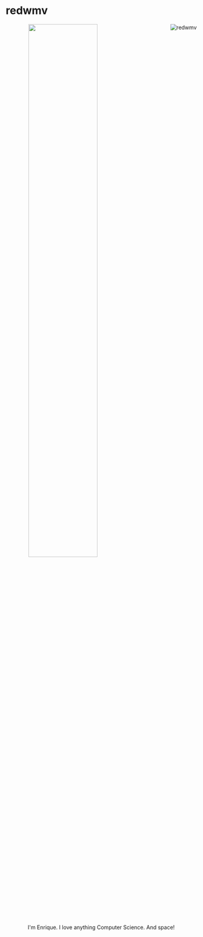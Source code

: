 # redwmv

<p align="center">
<img align="left" width="60%" src="https://www.nasa.gov/sites/default/files/styles/full_width/public/thumbnails/image/main_image_star-forming_region_carina_nircam_final-1280.jpg?itok=9hyNVMwe" />
<img align="right" src="https://github-readme-stats.vercel.app/api/top-langs/?username=iggyvilla&show_icons=true&theme=dark" alt="redwmv" />
</p>
<br clear="left"/>
<br/>
<p align="center">
I'm Enrique. I love anything Computer Science. And space!
</p>
